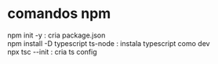 # comandos npm
npm init -y : cria package.json\
npm install -D typescript ts-node : instala typescript como dev\
npx tsc --init : cria ts config

